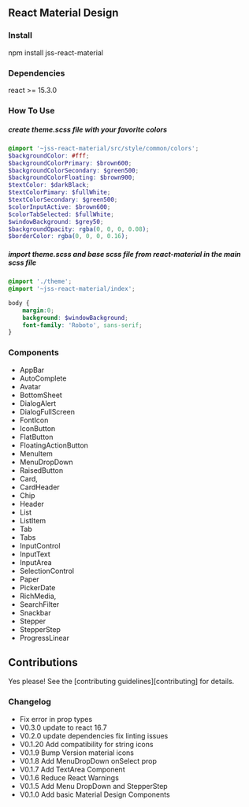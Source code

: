 ## React Material Design

### Install
npm install jss-react-material

### Dependencies
react >= 15.3.0

### How To Use
##### create theme.scss file with your favorite colors
```scss
@import '~jss-react-material/src/style/common/colors';
$backgroundColor: #fff;
$backgroundColorPrimary: $brown600;
$backgroundColorSecondary: $green500;
$backgroundColorFloating: $brown900;
$textColor: $darkBlack;
$textColorPimary: $fullWhite;
$textColorSecondary: $green500;
$colorInputActive: $brown600;
$colorTabSelected: $fullWhite;
$windowBackground: $grey50;
$backgroundOpacity: rgba(0, 0, 0, 0.08);
$borderColor: rgba(0, 0, 0, 0.16);
```
##### import theme.scss and base scss file from react-material in the main scss file
```scss
@import './theme';
@import '~jss-react-material/index';

body {
    margin:0;
    background: $windowBackground;
    font-family: 'Roboto', sans-serif;
}
```
### Components
- AppBar
- AutoComplete
- Avatar
- BottomSheet
- DialogAlert
- DialogFullScreen
- FontIcon
- IconButton
- FlatButton
- FloatingActionButton
- MenuItem
- MenuDropDown
- RaisedButton
- Card,
- CardHeader
- Chip
- Header
- List
- ListItem
- Tab
- Tabs
- InputControl
- InputText
- InputArea
- SelectionControl
- Paper
- PickerDate
- RichMedia,
- SearchFilter
- Snackbar
- Stepper
- StepperStep
- ProgressLinear


## Contributions

Yes please! See the [contributing guidelines][contributing] for details.

### Changelog
- Fix error in prop types
- V0.3.0 update to react 16.7
- V0.2.0 update dependencies fix linting issues 
- V0.1.20 Add compatibility for string icons 
- V0.1.9 Bump Version material icons 
- V0.1.8 Add MenuDropDown onSelect prop
- V0.1.7 Add TextArea Component
- V0.1.6 Reduce React Warnings
- V0.1.5 Add Menu DropDown and StepperStep
- V0.1.0 Add basic Material Design Components